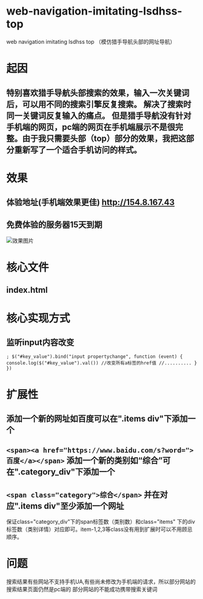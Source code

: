 # web-navigation-imitating-lsdhss-top
web navigation imitating lsdhss top （模仿猎手导航头部的网址导航）

# 起因

特别喜欢猎手导航头部搜索的效果，输入一次关键词后，可以用不同的搜索引擎反复搜索。
解决了搜索时同一关键词反复输入的痛点。
但是猎手导航没有针对手机端的网页，pc端的网页在手机端展示不是很完整。由于我只需要头部（top）部分的效果，我把这部分重新写了一个适合手机访问的样式。
-------------------------------------------------

# 效果

## 体验地址(手机端效果更佳) http://154.8.167.43
免费体验的服务器15天到期
------------

![效果图片](https://github.com/skygongque/web-navigation-imitating-lsdhss-top/edit/master/web_imitating_ls/picture/example.jpg)


# 核心文件
index.html
--------


# 核心实现方式
监听input内容改变
----
`
; $("#key_value").bind("input propertychange", function (event) {
                 console.log($("#key_value").val())
                 //改变所有a标签的href值
                 //..........
                }
            })
`

# 扩展性

添加一个新的网址如百度可以在".items div"下添加一个
-------
`
<span><a href="https://www.baidu.com/s?word=">百度</a></span>
`
添加一个新的类别如“综合”可在".category_div"下添加一个
------
`
<span class="category">综合</span>
`
并在对应".items div"至少添加一个网址
-----
保证class="category_div"下的span标签数（类别数）和class="items" 下的div标签数（类别详情）对应即可。item-1,2,3等class没有用到扩展时可以不用顾忌顺序。

# 问题
搜索结果有些网站不支持手机UA,有些尚未修改为手机端的请求，所以部分网站的搜索结果页面仍然是pc端的
部分网站的不能成功携带搜索关键词

